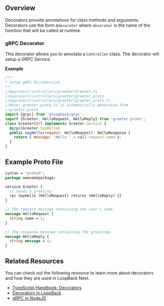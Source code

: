 ## Overview

Decorators provide annotations for class methods and arguments. Decorators use
the form `@decorator` where `decorator` is the name of the function that will be
called at runtime.

### gRPC Decorator

This decorator allows you to annotate a `Controller` class. The decorator will
setup a GRPC Service.

**Example**

```js
/**
* Setup gRPC MicroService
**/
//myproject/controllers/greeter/Greeter.ts
//myproject/controllers/greeter/greeter.proto
//myproject/controllers/greeter/greeter.proto.ts
//Note: greeter.proto.ts is automatically generated from
//greeter.proto
import {grpc} from '@loopback/grpc';
import {Greeter, HelloRequest, HelloReply} from 'greeter.proto';
class GreeterCtrl implements Greeter.Service {
  @grpc(Greeter.SayHello)
  public sayHello(request: HelloRequest): HelloResponse {
    return { message: 'Hello ' + call.request.name };
  }
}
```

## Example Proto File

```proto
syntax = "proto3";
package awesomepackage;

service Greeter {
  // Sends a greeting
  rpc SayHello (HelloRequest) returns (HelloReply) {}
}

// The request message containing the user's name.
message HelloRequest {
  string name = 1;
}

// The response message containing the greetings
message HelloReply {
  string message = 1;
}
```

## Related Resources

You can check out the following resource to learn more about decorators and how
they are used in LoopBack Next.

- [TypeScript Handbook: Decorators](https://www.typescriptlang.org/docs/handbook/decorators.html)
- [Decorators in LoopBack](http://loopback.io/doc/en/lb4/Decorators.html)
- [gRPC in NodeJS](https://grpc.io/docs/quickstart/node.html)
